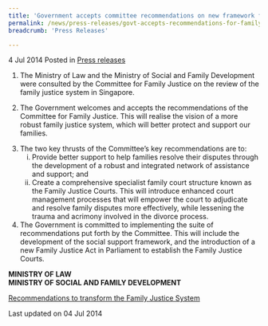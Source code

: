 ```yaml
---
title: 'Government accepts committee recommendations on new framework for the Family Justice System'
permalink: /news/press-releases/govt-accepts-recommendations-for-family-justice-system
breadcrumb: 'Press Releases'

---
```



4 Jul 2014 Posted in [Press releases](/news/press-releases)

1. The Ministry of Law and the Ministry of Social and Family Development were consulted by the Committee for Family Justice on the review of the family justice system in Singapore.

2. The Government welcomes and accepts the recommendations of the Committee for Family Justice. This will realise the vision of a more robust family justice system, which will better protect and support our families.

<ol start="3">
<li>The two key thrusts of the Committee’s key recommendations are to:

<ol style="list-style-type: lower-roman;">
<li>Provide better support to help families resolve their disputes through the development of a robust and integrated network of assistance and support; and</li>
<li>Create a comprehensive specialist family court structure known as the Family Justice Courts.  This will introduce enhanced court management processes that will empower the court to adjudicate and resolve family disputes more effectively, while lessening the trauma and acrimony involved in the divorce process.</li>
</ol>

</li>

<li> The Government is committed to implementing the suite of recommendations put forth by the Committee.  This will include the development of the social support framework, and the introduction of a new Family Justice Act in Parliament to establish the Family Justice Courts.</li>
</ol>



**MINISTRY OF LAW**  
**MINISTRY OF SOCIAL AND FAMILY DEVELOPMENT**

[Recommendations to transform the Family Justice System](/news/press-releases/recommendations-to-transform-family-justice-system)




<p class="right-side-updated">Last updated on 04 Jul 2014
</p>
